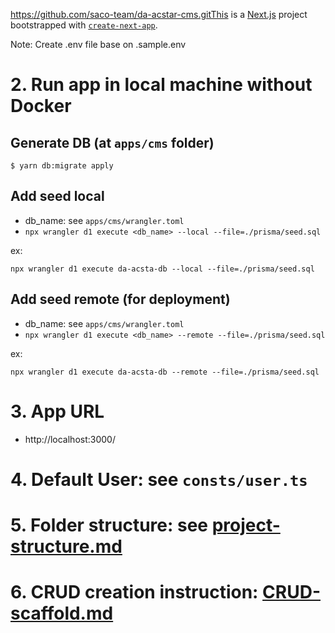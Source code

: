 https://github.com/saco-team/da-acstar-cms.gitThis is a [Next.js](https://nextjs.org/) project bootstrapped with [`create-next-app`](https://github.com/vercel/next.js/tree/canary/packages/create-next-app).

Note: Create .env file base on .sample.env

# 2. Run app in local machine without Docker

## Generate DB (at `apps/cms` folder)

`$ yarn db:migrate apply`

## Add seed local

- db_name: see `apps/cms/wrangler.toml`
- `npx wrangler d1 execute <db_name> --local --file=./prisma/seed.sql `

ex: 

`npx wrangler d1 execute da-acsta-db --local --file=./prisma/seed.sql`

## Add seed remote (for deployment)

- db_name: see `apps/cms/wrangler.toml`
- `npx wrangler d1 execute <db_name> --remote --file=./prisma/seed.sql `

ex: 

`npx wrangler d1 execute da-acsta-db --remote --file=./prisma/seed.sql`

# 3. App URL

- http://localhost:3000/

# 4. Default User: see `consts/user.ts`

# 5. Folder structure: see [project-structure.md](docs/project-structure.md)

# 6. CRUD creation instruction: [CRUD-scaffold.md](docs/CRUD-scaffold.md)
